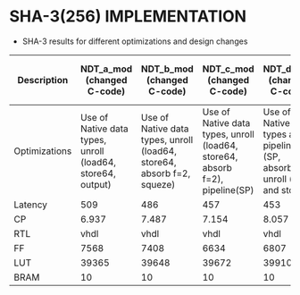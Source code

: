 # SHA-3(256) IMPLEMENTATION

* SHA-3 results for different optimizations and design changes

|Description  |  NDT_a_mod (changed C-code) | NDT_b_mod (changed C-code) | NDT_c_mod (changed C-code) | NDT_d_mod (changed C-code) | No optimization | C-code changed   (No-optimization)|NDT_ModifiedCode AreaOptimization|
|-------------|-----------------|---------------|---------------|---------------|-----------------|--------------|--------------|
|Optimizations|Use of Native data types, unroll (load64, store64, output)|Use of Native data types, unroll (load64, store64, absorb f=2, squeze)|Use of Native data types, unroll (load64, store64, absorb f=2), pipeline(SP)|Use of Native Data types and pipeline (SP, absorb), unroll (load and store)|no optimization|Use of native data types and no-optimization|Same as NDT_c_mod|
| Latency     | 509             | 486           |457            |453            |   2343          |   864        |492     |
| CP          | 6.937           | 7.487         |7.154          | 8.057         |   4.996         |   5.078      |7.514   |
| RTL         | vhdl            | vhdl          | vhdl          | vhdl          |    vhdl         |   vhdl       |vhdl    |
| FF          |7568             | 7408          | 6634          | 6807          |    7529         |   3348       |6638    |
| LUT         | 39365           | 39648         | 39672         | 39910         |    21234        |   17992      |21694   |
| BRAM        | 10              | 10            |  10           | 10            | 3               |   8          |10      |
